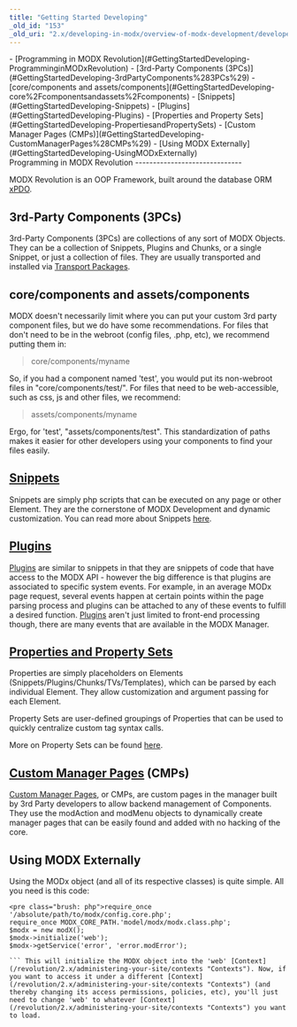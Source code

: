```yaml
---
title: "Getting Started Developing"
_old_id: "153"
_old_uri: "2.x/developing-in-modx/overview-of-modx-development/developer-introduction/getting-started-developing"
---
```


<div>- [Programming in MODX Revolution](#GettingStartedDeveloping-ProgramminginMODxRevolution)
- [3rd-Party Components (3PCs)](#GettingStartedDeveloping-3rdPartyComponents%283PCs%29)
- [core/components and assets/components](#GettingStartedDeveloping-core%2Fcomponentsandassets%2Fcomponents)
- [Snippets](#GettingStartedDeveloping-Snippets)
- [Plugins](#GettingStartedDeveloping-Plugins)
- [Properties and Property Sets](#GettingStartedDeveloping-PropertiesandPropertySets)
- [Custom Manager Pages (CMPs)](#GettingStartedDeveloping-CustomManagerPages%28CMPs%29)
- [Using MODX Externally](#GettingStartedDeveloping-UsingMODxExternally)

</div>Programming in MODX Revolution
------------------------------

 MODX Revolution is an OOP Framework, built around the database ORM [xPDO](/display/xPDO20/Home "Home").

3rd-Party Components (3PCs)
---------------------------

 3rd-Party Components (3PCs) are collections of any sort of MODX Objects. They can be a collection of Snippets, Plugins and Chunks, or a single Snippet, or just a collection of files. They are usually transported and installed via [Transport Packages](/revolution/2.x/developing-in-modx/advanced-development/package-management/transport-packages "Transport Packages").

core/components and assets/components
-------------------------------------

 MODX doesn't necessarily limit where you can put your custom 3rd party component files, but we do have some recommendations. For files that don't need to be in the webroot (config files, .php, etc), we recommend putting them in:

> core/components/myname

 So, if you had a component named 'test', you would put its non-webroot files in "core/components/test/". For files that need to be web-accessible, such as css, js and other files, we recommend:

> assets/components/myname

 Ergo, for 'test', "assets/components/test". This standardization of paths makes it easier for other developers using your components to find your files easily.

[Snippets](/revolution/2.x/developing-in-modx/basic-development/snippets "Snippets")
------------------------------------------------------------------------------------

 Snippets are simply php scripts that can be executed on any page or other Element. They are the cornerstone of MODX Development and dynamic customization. You can read more about Snippets [here](/revolution/2.x/developing-in-modx/basic-development/snippets "Snippets").

[Plugins](/revolution/2.x/developing-in-modx/basic-development/plugins "Plugins")
---------------------------------------------------------------------------------

 [Plugins](/revolution/2.x/developing-in-modx/basic-development/plugins "Plugins") are similar to snippets in that they are snippets of code that have access to the MODX API - however the big difference is that plugins are associated to specific system events. For example, in an average MODx page request, several events happen at certain points within the page parsing process and plugins can be attached to any of these events to fulfill a desired function. [Plugins](/revolution/2.x/developing-in-modx/basic-development/plugins "Plugins") aren't just limited to front-end processing though, there are many events that are available in the MODX Manager.

[Properties and Property Sets](/revolution/2.x/making-sites-with-modx/customizing-content/properties-and-property-sets "Properties and Property Sets")
------------------------------------------------------------------------------------------------------------------------------------------------------

 Properties are simply placeholders on Elements (Snippets/Plugins/Chunks/TVs/Templates), which can be parsed by each individual Element. They allow customization and argument passing for each Element.

 Property Sets are user-defined groupings of Properties that can be used to quickly centralize custom tag syntax calls.

 More on Property Sets can be found [here](/revolution/2.x/making-sites-with-modx/customizing-content/properties-and-property-sets "Properties and Property Sets").

[Custom Manager Pages](/revolution/2.x/developing-in-modx/advanced-development/custom-manager-pages "Custom Manager Pages") (CMPs)
----------------------------------------------------------------------------------------------------------------------------------

 [Custom Manager Pages](/revolution/2.x/developing-in-modx/advanced-development/custom-manager-pages "Custom Manager Pages"), or CMPs, are custom pages in the manager built by 3rd Party developers to allow backend management of Components. They use the modAction and modMenu objects to dynamically create manager pages that can be easily found and added with no hacking of the core.

Using MODX Externally
---------------------

 Using the MODx object (and all of its respective classes) is quite simple. All you need is this code:

 ```
<pre class="brush: php">require_once '/absolute/path/to/modx/config.core.php';
require_once MODX_CORE_PATH.'model/modx/modx.class.php';
$modx = new modX();
$modx->initialize('web');
$modx->getService('error', 'error.modError');

``` This will initialize the MODX object into the 'web' [Context](/revolution/2.x/administering-your-site/contexts "Contexts"). Now, if you want to access it under a different [Context](/revolution/2.x/administering-your-site/contexts "Contexts") (and thereby changing its access permissions, policies, etc), you'll just need to change 'web' to whatever [Context](/revolution/2.x/administering-your-site/contexts "Contexts") you want to load.